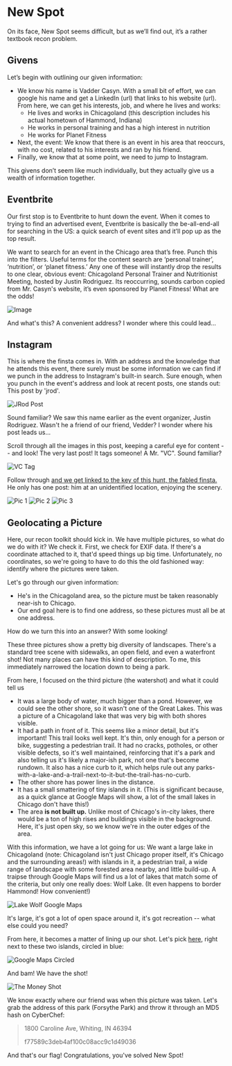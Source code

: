 # New Spot


On its face, New Spot seems difficult, but as we’ll find out, it’s a rather textbook recon problem.

## Givens 
Let’s begin with outlining our given information:
* We know his name is Vadder Casyn. With a small bit of effort, we can google his name and get a LinkedIn (url) that links to his website (url). From here, we can get his interests, job, and where he lives and works:
    * He lives and works in Chicagoland (this description includes his actual hometown of Hammond, Indiana)
    * He works in personal training and has a high interest in nutrition
    * He works for Planet Fitness
* Next, the event: We know that there is an event in his area that reoccurs, with no cost, related to his interests and ran by his friend.
* Finally, we know that at some point, we need to jump to Instagram.

This givens don’t seem like much individually, but they actually give us a wealth of information together. 

## Eventbrite

Our first stop is to Eventbrite to hunt down the event. When it comes to trying to find an advertised event, Eventbrite is basically the be-all-end-all for searching in the US: a quick search of event sites and it’ll pop up as the top result. 

We want to search for an event in the Chicago area that’s free. Punch this into the filters. Useful terms for the content search are ‘personal trainer’, ‘nutrition’, or ‘planet fitness.’ Any one of these will instantly drop the results to one clear, obvious event: Chicagoland Personal Trainer and Nutritionist Meeting, hosted by Justin Rodriguez. Its reoccurring, sounds carbon copied from Mr. Casyn's website, it’s even sponsored by Planet Fitness! What are the odds!

![Image](https://cdn.discordapp.com/attachments/315514139491565568/917162612226138172/unknown.png)

And what's this? A convenient address? I wonder where this could lead...

## Instagram

This is where the finsta comes in. With an address and the knowledge that he attends this event, there surely must be some information we can find if we punch in the address to Instagram's built-in search. Sure enough, when you punch in the event's address and look at recent posts, one stands out: This post by 'jrod'. 

![JRod Post](https://cdn.discordapp.com/attachments/315514139491565568/917163367800668160/IMG_8795.png)

Sound familiar? We saw this name earlier as the event organizer, Justin Rodriguez. Wasn't he a friend of our friend, Vedder? I wonder where his post leads us...

Scroll through all the images in this post, keeping a careful eye for content -- and look! The very last post! It tags someone! A Mr. "VC". Sound familiar?

![VC Tag](https://cdn.discordapp.com/attachments/315514139491565568/917163368131993700/IMG_8796.png)
  
Follow through [and we get linked to the key of this hunt, the fabled finsta.](https://www.instagram.com/the_1_and_only_vc/) He only has one post: him at an unidentified location, enjoying the scenery.

![Pic 1](https://cdn.discordapp.com/attachments/315514139491565568/917164659755327508/263788934_602746667630176_4577603561907956396_n.jpg) ![Pic 2](https://cdn.discordapp.com/attachments/315514139491565568/917164659755327508/263788934_602746667630176_4577603561907956396_n.jpg) ![Pic 3](https://cdn.discordapp.com/attachments/315514139491565568/917164660246085723/263796545_424680515913874_7260156234909162154_n.jpg)
## Geolocating a Picture

Here, our recon toolkit should kick in. We have multiple pictures, so what do we do with it? We check it. First, we check for EXIF data. If there's a coordinate attached to it, that'd speed things up big time. Unfortunately, no coordinates, so we're going to have to do this the old fashioned way: identify where the pictures were taken.

Let's go through our given information:

* He's in the Chicagoland area, so the picture must be taken reasonably near-ish to Chicago.
* Our end goal here is to find one address, so these pictures must all be at one address.

How do we turn this into an answer? With some looking!

These three pictures show a pretty big diversity of landscapes. There's a standard tree scene with sidewalks, an open field, and even a waterfront shot! Not many places can have this kind of description. To me, this immediately narrowed the location down to being a park.

From here, I focused on the third picture (the watershot) and what it could tell us

* It was a large body of water, much bigger than a pond. However, we could see the other shore, so it wasn't one of the Great Lakes. This was a picture of a Chicagoland lake that was very big with both shores visible.
* It had a path in front of it. This seems like a minor detail, but it's important! This trail looks well kept. It's thin, only enough for a person or bike, suggesting a pedestrian trail. It had no cracks, potholes, or other visible defects, so it's well maintained, reinforcing that it's a park and also telling us it's likely a major-ish park, not one that's become rundown. It also has a nice curb to it, which helps rule out any parks-with-a-lake-and-a-trail-next-to-it-but-the-trail-has-no-curb.
* The other shore has power lines in the distance.
* It has a small smattering of tiny islands in it. (This is significant because, as a quick glance at Google Maps will show, a lot of the small lakes in Chicago don't have this!)
* The area **is not built up.** Unlike most of Chicago's in-city lakes, there would be a ton of high rises and buildings visible in the background. Here, it's just open sky, so we know we're in the outer edges of the area.

With this information, we have a lot going for us: We want a large lake in Chicagoland (note: Chicagoland isn't just Chicago proper itself, it's Chicago and the surrounding areas!) with islands in it, a pedestrian trail, a wide range of landscape with some forested area nearby, and little build-up. A traipse through Google Maps will find us a lot of lakes that match some of the criteria, but only one really does: Wolf Lake. (It even happens to border Hammond! How convenient!) 

![Lake Wolf Google Maps](https://cdn.discordapp.com/attachments/315514139491565568/917167309225869322/unknown.png)

It's large, it's got a lot of open space around it, it's got recreation -- what else could you need?

From here, it becomes a matter of lining up our shot. Let's pick [here](https://www.google.com/maps/@41.6813338,-87.515885,3a,75y,222.12h,84.62t/data=!3m6!1e1!3m4!1sv6kVuOFKZpTbda81imyy_Q!2e0!7i16384!8i8192), right next to these two islands, circled in blue:

![Google Maps Circled](https://cdn.discordapp.com/attachments/315514139491565568/917167696301412392/unknown.png)

And bam! We have the shot!

![The Money Shot](https://cdn.discordapp.com/attachments/315514139491565568/917167892552896563/unknown.png)

We know exactly where our friend was when this picture was taken. Let's grab the address of this park (Forsythe Park) and throw it through an MD5 hash on CyberChef:

> 1800 Caroline Ave, Whiting, IN 46394
> 
> f77589c3deb4af100c08acc9c1d49036

And that's our flag! Congratulations, you've solved New Spot!
